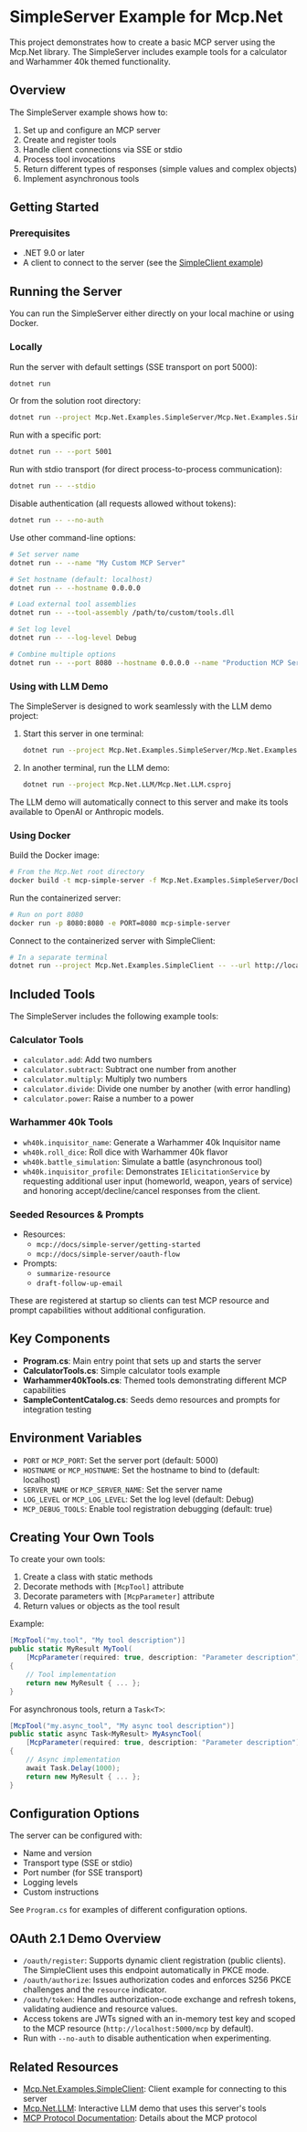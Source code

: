 # SimpleServer Example for Mcp.Net

This project demonstrates how to create a basic MCP server using the Mcp.Net library. The SimpleServer includes example tools for a calculator and Warhammer 40k themed functionality.

## Overview

The SimpleServer example shows how to:

1. Set up and configure an MCP server
2. Create and register tools
3. Handle client connections via SSE or stdio
4. Process tool invocations
5. Return different types of responses (simple values and complex objects)
6. Implement asynchronous tools

## Getting Started

### Prerequisites

- .NET 9.0 or later
- A client to connect to the server (see the [SimpleClient example](../Mcp.Net.Examples.SimpleClient))

## Running the Server

You can run the SimpleServer either directly on your local machine or using Docker.

### Locally

Run the server with default settings (SSE transport on port 5000):

```bash
dotnet run
```

Or from the solution root directory:

```bash
dotnet run --project Mcp.Net.Examples.SimpleServer/Mcp.Net.Examples.SimpleServer.csproj
```

Run with a specific port:

```bash
dotnet run -- --port 5001
```

Run with stdio transport (for direct process-to-process communication):

```bash
dotnet run -- --stdio
```

Disable authentication (all requests allowed without tokens):

```bash
dotnet run -- --no-auth
```

Use other command-line options:

```bash
# Set server name
dotnet run -- --name "My Custom MCP Server"

# Set hostname (default: localhost)
dotnet run -- --hostname 0.0.0.0

# Load external tool assemblies
dotnet run -- --tool-assembly /path/to/custom/tools.dll

# Set log level
dotnet run -- --log-level Debug

# Combine multiple options
dotnet run -- --port 8080 --hostname 0.0.0.0 --name "Production MCP Server" --tool-assembly tools1.dll --tool-assembly tools2.dll
```

### Using with LLM Demo

The SimpleServer is designed to work seamlessly with the LLM demo project:

1. Start this server in one terminal:
   ```bash
   dotnet run --project Mcp.Net.Examples.SimpleServer/Mcp.Net.Examples.SimpleServer.csproj
   ```

2. In another terminal, run the LLM demo:
   ```bash
   dotnet run --project Mcp.Net.LLM/Mcp.Net.LLM.csproj
   ```

The LLM demo will automatically connect to this server and make its tools available to OpenAI or Anthropic models.

### Using Docker

Build the Docker image:

```bash
# From the Mcp.Net root directory
docker build -t mcp-simple-server -f Mcp.Net.Examples.SimpleServer/Dockerfile .
```

Run the containerized server:

```bash
# Run on port 8080
docker run -p 8080:8080 -e PORT=8080 mcp-simple-server
```

Connect to the containerized server with SimpleClient:

```bash
# In a separate terminal
dotnet run --project Mcp.Net.Examples.SimpleClient -- --url http://localhost:8080
```

## Included Tools

The SimpleServer includes the following example tools:

### Calculator Tools

- `calculator.add`: Add two numbers
- `calculator.subtract`: Subtract one number from another
- `calculator.multiply`: Multiply two numbers
- `calculator.divide`: Divide one number by another (with error handling)
- `calculator.power`: Raise a number to a power

### Warhammer 40k Tools

- `wh40k.inquisitor_name`: Generate a Warhammer 40k Inquisitor name
- `wh40k.roll_dice`: Roll dice with Warhammer 40k flavor
- `wh40k.battle_simulation`: Simulate a battle (asynchronous tool)
- `wh40k.inquisitor_profile`: Demonstrates `IElicitationService` by requesting additional user input (homeworld, weapon, years of service) and honoring accept/decline/cancel responses from the client.

### Seeded Resources & Prompts

- Resources:
  - `mcp://docs/simple-server/getting-started`
  - `mcp://docs/simple-server/oauth-flow`
- Prompts:
  - `summarize-resource`
  - `draft-follow-up-email`

These are registered at startup so clients can test MCP resource and prompt capabilities without additional configuration.

## Key Components

- **Program.cs**: Main entry point that sets up and starts the server
- **CalculatorTools.cs**: Simple calculator tools example
- **Warhammer40kTools.cs**: Themed tools demonstrating different MCP capabilities
- **SampleContentCatalog.cs**: Seeds demo resources and prompts for integration testing

## Environment Variables

- `PORT` or `MCP_PORT`: Set the server port (default: 5000)
- `HOSTNAME` or `MCP_HOSTNAME`: Set the hostname to bind to (default: localhost)
- `SERVER_NAME` or `MCP_SERVER_NAME`: Set the server name
- `LOG_LEVEL` or `MCP_LOG_LEVEL`: Set the log level (default: Debug)
- `MCP_DEBUG_TOOLS`: Enable tool registration debugging (default: true)

## Creating Your Own Tools

To create your own tools:

1. Create a class with static methods
2. Decorate methods with `[McpTool]` attribute
3. Decorate parameters with `[McpParameter]` attribute
4. Return values or objects as the tool result

Example:

```csharp
[McpTool("my.tool", "My tool description")]
public static MyResult MyTool(
    [McpParameter(required: true, description: "Parameter description")] string param1)
{
    // Tool implementation
    return new MyResult { ... };
}
```

For asynchronous tools, return a `Task<T>`:

```csharp
[McpTool("my.async_tool", "My async tool description")]
public static async Task<MyResult> MyAsyncTool(
    [McpParameter(required: true, description: "Parameter description")] string param1)
{
    // Async implementation
    await Task.Delay(1000);
    return new MyResult { ... };
}
```

## Configuration Options

The server can be configured with:

- Name and version
- Transport type (SSE or stdio)
- Port number (for SSE transport)
- Logging levels
- Custom instructions

See `Program.cs` for examples of different configuration options.

## OAuth 2.1 Demo Overview

- `/oauth/register`: Supports dynamic client registration (public clients). The SimpleClient uses this endpoint automatically in PKCE mode.
- `/oauth/authorize`: Issues authorization codes and enforces S256 PKCE challenges and the `resource` indicator.
- `/oauth/token`: Handles authorization-code exchange and refresh tokens, validating audience and resource values.
- Access tokens are JWTs signed with an in-memory test key and scoped to the MCP resource (`http://localhost:5000/mcp` by default).
- Run with `--no-auth` to disable authentication when experimenting.

## Related Resources

- [Mcp.Net.Examples.SimpleClient](../Mcp.Net.Examples.SimpleClient): Client example for connecting to this server
- [Mcp.Net.LLM](../Mcp.Net.LLM): Interactive LLM demo that uses this server's tools
- [MCP Protocol Documentation](../MCPProtocol.md): Details about the MCP protocol
